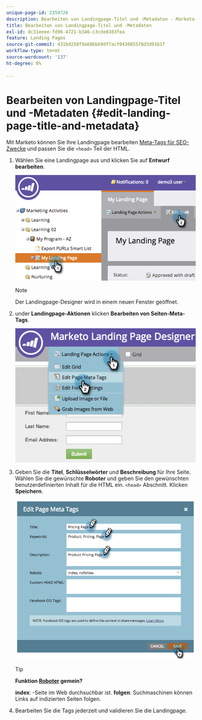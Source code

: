 ```yaml
---
unique-page-id: 2359726
description: Bearbeiten von Landingpage-Titel und -Metadaten - Marketo-Dokumente - Produktdokumentation
title: Bearbeiten von Landingpage-Titel und -Metadaten
exl-id: dc31eeee-fd96-4721-b346-c3cde0383fea
feature: Landing Pages
source-git-commit: 431bd258f9a68bbb9df7acf043085578d3d91b1f
workflow-type: tm+mt
source-wordcount: '137'
ht-degree: 0%

---
```


# Bearbeiten von Landingpage-Titel und -Metadaten {#edit-landing-page-title-and-metadata}

Mit Marketo können Sie Ihre Landingpage bearbeiten [Meta-Tags für SEO-Zwecke](https://www.w3schools.com/tags/tag_meta.asp) und passen Sie die `<head>` Teil der HTML.

1. Wählen Sie eine Landingpage aus und klicken Sie auf **Entwurf bearbeiten**.

   ![](assets/image2014-9-17-11-3a39-3a21.png)

   >[!NOTE]
   >
   >Der Landingpage-Designer wird in einem neuen Fenster geöffnet.

1. under **Landingpage-Aktionen** klicken **Bearbeiten von Seiten-Meta-Tags**.

   ![](assets/image2014-9-17-11-3a39-3a32.png)

1. Geben Sie die **Titel**, **Schlüsselwörter** und **Beschreibung** für Ihre Seite. Wählen Sie die gewünschte **Roboter** und geben Sie den gewünschten benutzerdefinierten Inhalt für die HTML ein. `<head>` Abschnitt. Klicken **Speichern**.

   ![](assets/image2014-9-17-11-3a39-3a50.png)

   >[!TIP]
   >
   >**Funktion [Roboter](https://www.robotstxt.org/meta.html) gemein?**
   >
   >**index**: -Seite im Web durchsuchbar ist. **folgen**: Suchmaschinen können Links auf indizierten Seiten folgen.

1. Bearbeiten Sie die Tags jederzeit und validieren Sie die Landingpage.
